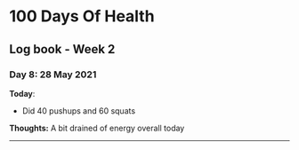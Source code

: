 # 100 Days Of Health

## Log book - Week 2

### Day 8: 28 May 2021

**Today**:

* Did 40 pushups and 60 squats

**Thoughts:** A bit drained of energy overall today

---
